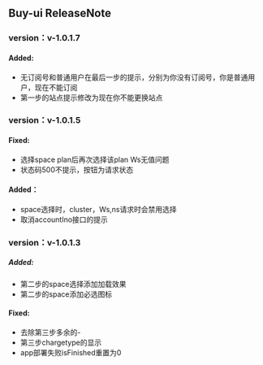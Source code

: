 ## Buy-ui ReleaseNote

### version：v-1.0.1.7
#### Added:
- 无订阅号和普通用户在最后一步的提示，分别为你没有订阅号，你是普通用户，现在不能订阅
- 第一步的站点提示修改为现在你不能更换站点

### version：v-1.0.1.5
#### Fixed:
- 选择space plan后再次选择该plan Ws无值问题
- 状态码500不提示，按钮为请求状态 
####  Added：
- space选择时，cluster，Ws,ns请求时会禁用选择
- 取消accountIno接口的提示

### version：v-1.0.1.3
##### Added:
- 第二步的space选择添加加载效果
- 第二步的space添加必选图标
#### Fixed:
- 去除第三步多余的-
- 第三步chargetype的显示
- app部署失败isFinished重置为0
